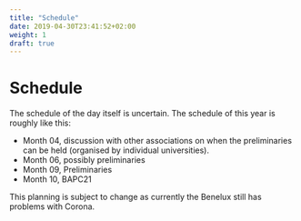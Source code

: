 ```yaml
---
title: "Schedule"
date: 2019-04-30T23:41:52+02:00
weight: 1
draft: true
---
```

# Schedule

The schedule of the day itself is uncertain. The schedule of this year is roughly like this:
- Month 04, discussion with other associations on when the preliminaries can be held (organised by individual universities).
- Month 06, possibly preliminaries
- Month 09, Preliminaries
- Month 10, BAPC21

This planning is subject to change as currently the Benelux still has problems with Corona. 
